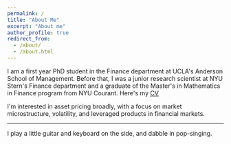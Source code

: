 ```yaml
---
permalink: /
title: "About Me"
excerpt: "About me"
author_profile: true
redirect_from: 
  - /about/
  - /about.html
---
```


I am a first year PhD student in the Finance department at UCLA's Anderson School of Management. Before that, I was a junior research scientist at NYU Stern's Finance department and a graduate of the Master's in Mathematics in Finance program from NYU Courant. Here's my [CV](https://www.dropbox.com/s/6f7lwrafb5z7gg3/CV_Nov2022_public.pdf?dl=0)

I'm interested in asset pricing broadly, with a focus on market microstructure, volatility, and leveraged products in financial markets.

-------
I play a little guitar and keyboard on the side, and dabble in pop-singing.  

